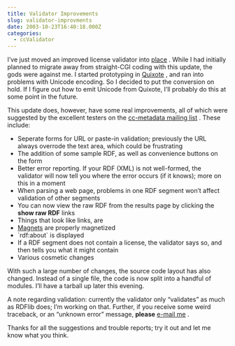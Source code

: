 ```yaml
---
title: Validator Improvements
slug: validator-improvments
date: 2003-10-23T16:40:18.000Z
categories:
  - ccValidator
---
```

I’ve just moved an improved license validator into [place][1]  . While I had initially planned to migrate away from straight-CGI coding with this update, the gods were against me. I started prototyping in [Quixote][2]  , and ran into problems with Unicode encoding. So I decided to put the conversion on hold. If I figure out how to emit Unicode from Quixote, I’ll probably do this at some point in the future.

This update does, however, have some real improvements, all of which were suggested by the excellent testers on the [cc-metadata mailing list][3] . These include:

<ul class="simple">
  <li>
    Seperate forms for URL or paste-in validation; previously the URL always overrode the text area, which could be frustrating
  </li>
  <li>
    The addition of some sample RDF, as well as convenience buttons on the form
  </li>
  <li>
    Better error reporting. If your RDF (XML) is not well-formed, the validator will now tell you where the error occurs (if it knows); more on this in a moment
  </li>
  <li>
    When parsing a web page, problems in one RDF segment won’t affect validation of other segments
  </li>
  <li>
    You can now view the raw RDF from the results page by clicking the <strong>show raw RDF</strong> links
  </li>
  <li>
    Things that look like links, are
  </li>
  <li>
    <a class="reference external" href="http://magnet-uri.sourceforge.net">Magnets</a> are properly magnetized
  </li>
  <li>
    `rdf:about` is displayed
  </li>
  <li>
    If a RDF segment does not contain a license, the validator says so, and then tells you what it might contain
  </li>
  <li>
    Various cosmetic changes
  </li>
</ul>

With such a large number of changes, the source code layout has also changed. Instead of a single file, the code is now split into a handful of modules. I’ll have a tarball up later this evening.

A note regarding validation: currently the validator only “validates” as much as RDFlib does; I’m working on that. Further, if you receive some weird traceback, or an “unknown error” message, **please** [e-mail me][4] .

Thanks for all the suggestions and trouble reports; try it out and let me know what you think.

 [1]: http://www.yergler.net/projects/ccvalidator
 [2]: http://www.quixote.ca
 [3]: http://lists.ibiblio.org/mailman/listinfo/cc-metadata
 [4]: mailto:nathan&#64;yergler.net
